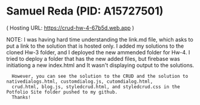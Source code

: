 # Samuel Reda (PID: A15727501)
( Hosting URL: https://crud-hw-4-67b5d.web.app  )


NOTE: I was having hard time understanding the link.md file, which asks to put a link to the solution that is hosted only.
      I added my solutions to the cloned Hw-3 folder, and I deployed the new ammended folder for Hw-4.
      I tried to deploy a folder that has the new added files, but firebase was initiationg a new index.html and It wasn't
      displaying output to the solutions. 
      
      However, you can see the solution to the CRUD and the solution to nativedialogs.html, customdialog.js, cutomdialog.html, 
      crud.html, blog.js, styledcrud.html, and styledcrud.css in the Potfolio Site folder pushed to my github.
      Thanks!
